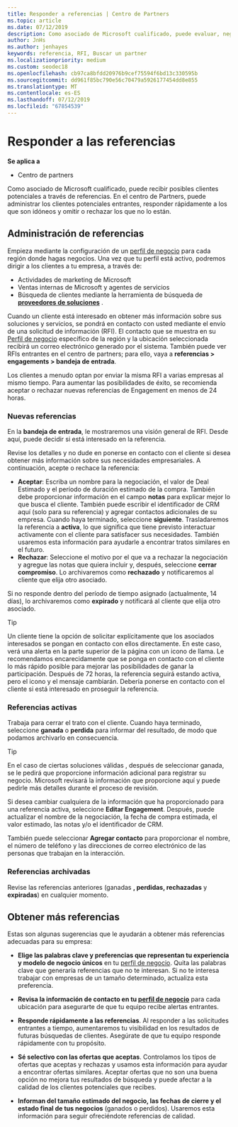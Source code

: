 ```yaml
---
title: Responder a referencias | Centro de Partners
ms.topic: article
ms.date: 07/12/2019
description: Como asociado de Microsoft cualificado, puede evaluar, negociar y responder a las referencias a través del centro de Partners.
author: JnHs
ms.author: jenhayes
keywords: referencia, RFI, Buscar un partner
ms.localizationpriority: medium
ms.custom: seodec18
ms.openlocfilehash: cb97ca8bfdd20976b9cef75594f6bd13c330595b
ms.sourcegitcommit: dd961f85bc790e56c70479a5926177454dd8e855
ms.translationtype: MT
ms.contentlocale: es-ES
ms.lasthandoff: 07/12/2019
ms.locfileid: "67854539"
---
```

# <a name="respond-to-referrals"></a>Responder a las referencias

**Se aplica a**

-  Centro de partners

Como asociado de Microsoft cualificado, puede recibir posibles clientes potenciales a través de referencias. En el centro de Partners, puede administrar los clientes potenciales entrantes, responder rápidamente a los que son idóneos y omitir o rechazar los que no lo están. 

## <a name="referral-management"></a>Administración de referencias

Empieza mediante la configuración de un [perfil de negocio](create-a-marketing-profile.md) para cada región donde hagas negocios. Una vez que tu perfil está activo, podremos dirigir a los clientes a tu empresa, a través de:

*  Actividades de marketing de Microsoft
*  Ventas internas de Microsoft y agentes de servicios
*  Búsqueda de clientes mediante la herramienta de búsqueda de **[proveedores de soluciones](https://www.microsoft.com/solution-providers/home)** .

Cuando un cliente está interesado en obtener más información sobre sus soluciones y servicios, se pondrá en contacto con usted mediante el envío de una solicitud de información (RFI). El contacto que se muestra en su [Perfil de negocio](create-a-marketing-profile.md) específico de la región y la ubicación seleccionada recibirá un correo electrónico generado por el sistema. También puede ver RFIs entrantes en el centro de partners; para ello, vaya a **referencias > engagements > bandeja de entrada**.

Los clientes a menudo optan por enviar la misma RFI a varias empresas al mismo tiempo. Para aumentar las posibilidades de éxito, se recomienda aceptar o rechazar nuevas referencias de Engagement en menos de 24 horas.

### <a name="new-referrals"></a>Nuevas referencias

En la **bandeja de entrada**, le mostraremos una visión general de RFI. Desde aquí, puede decidir si está interesado en la referencia.

Revise los detalles y no dude en ponerse en contacto con el cliente si desea obtener más información sobre sus necesidades empresariales. A continuación, acepte o rechace la referencia:

*  **Aceptar**: Escriba un nombre para la negociación, el valor de Deal Estimado y el período de duración estimado de la compra. También debe proporcionar información en el campo **notas** para explicar mejor lo que busca el cliente. También puede escribir el identificador de CRM aquí (solo para su referencia) y agregar contactos adicionales de su empresa. Cuando haya terminado, seleccione **siguiente**. Trasladaremos la referencia a **activa**, lo que significa que tiene previsto interactuar activamente con el cliente para satisfacer sus necesidades. También usaremos esta información para ayudarle a encontrar tratos similares en el futuro.
*  **Rechazar**: Seleccione el motivo por el que va a rechazar la negociación y agregue las notas que quiera incluir y, después, seleccione **cerrar compromiso**. Lo archivaremos como **rechazado** y notificaremos al cliente que elija otro asociado.

Si no responde dentro del período de tiempo asignado (actualmente, 14 días), lo archivaremos como **expirado** y notificará al cliente que elija otro asociado.

> [!TIP]
> Un cliente tiene la opción de solicitar explícitamente que los asociados interesados se pongan en contacto con ellos directamente. En este caso, verá una alerta en la parte superior de la página con un icono de llama. Le recomendamos encarecidamente que se ponga en contacto con el cliente lo más rápido posible para mejorar las posibilidades de ganar la participación. Después de 72 horas, la referencia seguirá estando activa, pero el icono y el mensaje cambiarán. Debería ponerse en contacto con el cliente si está interesado en proseguir la referencia.

### <a name="active-referrals"></a>Referencias activas

Trabaja para cerrar el trato con el cliente. Cuando haya terminado, seleccione **ganada** o **perdida** para informar del resultado, de modo que podamos archivarlo en consecuencia.

> [!TIP]
> En el caso de ciertas soluciones válidas  , después de seleccionar ganada, se le pedirá que proporcione información adicional para registrar su negocio. Microsoft revisará la información que proporcione aquí y puede pedirle más detalles durante el proceso de revisión.

Si desea cambiar cualquiera de la información que ha proporcionado para una referencia activa, seleccione **Editar Engagement**. Después, puede actualizar el nombre de la negociación, la fecha de compra estimada, el valor estimado, las notas y/o el identificador de CRM.

También puede seleccionar **Agregar contacto** para proporcionar el nombre, el número de teléfono y las direcciones de correo electrónico de las personas que trabajan en la interacción.


### <a name="archived-referrals"></a>Referencias archivadas

Revise las referencias anteriores (ganadas **, perdidas, rechazadas** y **expiradas**) en cualquier momento. 

## <a name="getting-more-referrals"></a>Obtener más referencias

Estas son algunas sugerencias que le ayudarán a obtener más referencias adecuadas para su empresa:

*  **Elige las palabras clave y preferencias que representan tu experiencia y modelo de negocio únicos** en tu [perfil de negocio](create-a-marketing-profile.md). Quita las palabras clave que generaría referencias que no te interesan. Si no te interesa trabajar con empresas de un tamaño determinado, actualiza esta preferencia.

*  **Revisa la información de contacto en tu [perfil de negocio](create-a-marketing-profile.md)** para cada ubicación para asegurarte de que tu equipo recibe alertas entrantes.

*  **Responde rápidamente a las referencias**. Al responder a las solicitudes entrantes a tiempo, aumentaremos tu visibilidad en los resultados de futuras búsquedas de clientes. Asegúrate de que tu equipo responde rápidamente con tu propósito.

*  **Sé selectivo con las ofertas que aceptas**. Controlamos los tipos de ofertas que aceptas y rechazas y usamos esta información para ayudar a encontrar ofertas similares. Aceptar ofertas que no son una buena opción no mejora tus resultados de búsqueda y puede afectar a la calidad de los clientes potenciales que recibes.

*  **Informan del tamaño estimado del negocio, las fechas de cierre y el estado final de tus negocios** (ganados o perdidos). Usaremos esta información para seguir ofreciéndote referencias de calidad.
